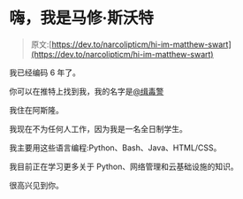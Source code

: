 # 嗨，我是马修·斯沃特

> 原文:[https://dev.to/narcolipticm/hi-im-matthew-swart](https://dev.to/narcolipticm/hi-im-matthew-swart)

我已经编码 6 年了。

你可以在推特上找到我，我的名字是[@缉毒警](https://twitter.com/NarcolipticM)

我住在阿斯隆。

我现在不为任何人工作，因为我是一名全日制学生。

我主要用这些语言编程:Python、Bash、Java、HTML/CSS。

我目前正在学习更多关于 Python、网络管理和云基础设施的知识。

很高兴见到你。